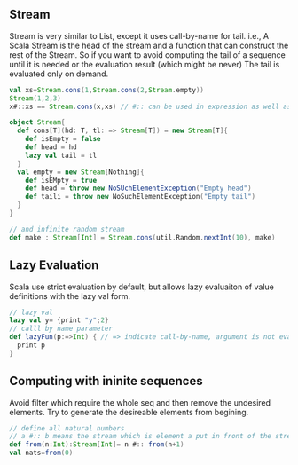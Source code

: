## Stream
Stream is very similar to List, except it uses call-by-name for tail. i.e., A Scala Stream is the head of the stream and a function that can construct the rest of the Stream. So if you want to avoid computing the tail of a 
sequence until it is needed or the evaluation result (which might be never)
The tail is evaluated only on demand.
```scala
val xs=Stream.cons(1,Stream.cons(2,Stream.empty))
Stream(1,2,3)
x#::xs == Stream.cons(x,xs) // #:: can be used in expression as well as patterns

object Stream{
  def cons[T](hd: T, tl: => Stream[T]) = new Stream[T]{
    def isEmpty = false
    def head = hd
    lazy val tail = tl
  }
  val empty = new Stream[Nothing]{
    def isEMpty = true
    def head = throw new NoSUchElementException("Empty head")
    def taili = throw new NoSuchElementException("Empty tail")
  }
}

// and infinite random stream
def make : Stream[Int] = Stream.cons(util.Random.nextInt(10), make)
```
## Lazy Evaluation
Scala use strict evaluation by default, but allows lazy evaluaiton of value definitions with the lazy val form.
```Scala
// lazy val
lazy val y= {print "y";2}
// calll by name parameter
def lazyFun(p:=>Int) { // => indicate call-by-name, argument is not evaluated at the point of function application, but instead is evaluated at each use within the function.
  print p
}
```

## Computing with ininite sequences
Avoid filter which require the whole seq and then remove the undesired elements. Try to generate the desireable 
elements from begining.
```scala
// define all natural numbers
// a #:: b means the stream which is element a put in front of the stream b
def from(n:Int):Stream[Int]= n #:: from(n+1)
val nats=from(0)
```
